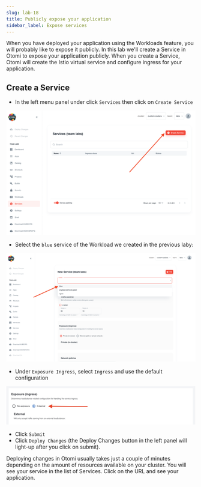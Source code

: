 ```yaml
---
slug: lab-18
title: Publicly expose your application
sidebar_label: Expose services
---
```


When you have deployed your application using the Workloads feature, you will probably like to expose it publicly. In this lab we'll create a Service in Otomi to expose your application publicly. When you create a Service, Otomi will create the Istio virtual service and configure ingress for your application.

## Create a Service

- In the left menu panel under click `Services` then click on `Create Service`

![expose services](../../img/create-svc.png)

- Select the `blue` service of the Workload we created in the previous laby:

![expose services](../../img/create-svc-2.png)

- Under `Exposure Ingress`, select `Ingress` and use the default configuration

![expose services](../../img/create-svc-3.png)

- Click `Submit`
- Click `Deploy Changes` (the Deploy Changes button in the left panel will light-up after you click on submit).

Deploying changes in Otomi usually takes just a couple of minutes depending on the amount of resources available on your cluster. You will see your service in the list of Services. Click on the URL and see your application.